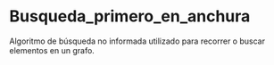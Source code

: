 # Busqueda_primero_en_anchura
Algoritmo de búsqueda no informada utilizado para recorrer o buscar elementos en un grafo.
